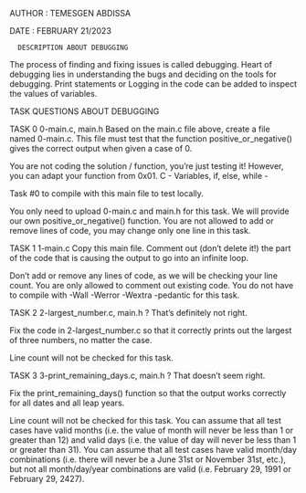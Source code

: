 
  AUTHOR : TEMESGEN ABDISSA
  
  DATE : FEBRUARY 21/2023
     
      DESCRIPTION ABOUT DEBUGGING

The process of finding and fixing issues is called debugging. Heart of debugging lies in understanding the bugs and deciding on the tools for debugging. Print statements or Logging in the code can be added to inspect the values of variables.

TASK QUESTIONS ABOUT DEBUGGING

TASK 0 0-main.c, main.h Based on the main.c file above, create a file named 0-main.c. This file must test that the function positive_or_negative() gives the correct output when given a case of 0.


You are not coding the solution / function, you’re just testing it! However, you can adapt your function from 0x01. C - Variables, if, else, while - 

Task #0 to compile with this main file to test locally.

You only need to upload 0-main.c and main.h for this task. We will provide our own positive_or_negative() function.
You are not allowed to add or remove lines of code, you may change only one line in this task.

TASK 1 1-main.c Copy this main file. Comment out (don’t delete it!) the part of the code that is causing the output to go into an infinite loop.

Don’t add or remove any lines of code, as we will be checking your line count. You are only allowed to comment out existing code.
You do not have to compile with -Wall -Werror -Wextra -pedantic for this task.

TASK 2 2-largest_number.c, main.h ? That’s definitely not right.

Fix the code in 2-largest_number.c so that it correctly prints out the largest of three numbers, no matter the case.

Line count will not be checked for this task.

TASK 3 3-print_remaining_days.c, main.h ? That doesn’t seem right.

Fix the print_remaining_days() function so that the output works correctly for all dates and all leap years.

Line count will not be checked for this task.
You can assume that all test cases have valid months (i.e. the value of month will never be less than 1 or greater than 12) and valid days (i.e. the value of day will never be less than 1 or greater than 31).
You can assume that all test cases have valid month/day combinations (i.e. there will never be a June 31st or November 31st, etc.), but not all month/day/year combinations are valid (i.e. February 29, 1991 or February 29, 2427).
